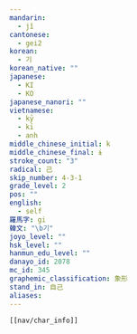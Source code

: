 ```yaml
---
mandarin:
  - jǐ
cantonese:
  - gei2
korean:
  - 기
korean_native: ""
japanese:
  - KI
  - KO
japanese_nanori: ""
vietnamese:
  - kỷ
  - kỉ
  - anh
middle_chinese_initial: k
middle_chinese_final: ɨ
stroke_count: "3"
radical: 己
skip_number: 4-3-1
grade_level: 2
pos: ""
english:
  - self
羅馬字: gi
韓文: "\b기"
joyo_level: ""
hsk_level: ""
hanmun_edu_level: ""
danayo_id: 2078
mc_id: 345
graphemic_classification: 象形
stand_in: 自己
aliases:
---
```

```meta-bind-embed
[[nav/char_info]]
```
